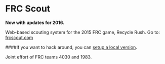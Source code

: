 # FRC Scout

**Now with updates for 2016.**

Web-based scouting system for the 2015 FRC game, Recycle Rush.
Go to: [frcscout.com](http://frcscout.com)

####If you want to hack around, you can [setup a local version](https://github.com/FIRST-4030/frc-scout-2015/wiki/Setting-up-a-local-copy-of-FRC-Scout).

Joint effort of FRC teams 4030 and 1983. 
